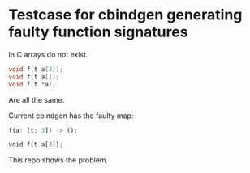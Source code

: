 # Testcase for cbindgen generating faulty function signatures

In C arrays do not exist.
``` c
void f(t a[3]);
void f(t a[]);
void f(t *a);
```

Are all the same.

Current cbindgen has the faulty map:

``` rust
f(a: [t; 3]) -> ();
```
``` rust
void f(t a[3]);
```

This repo shows the problem.

